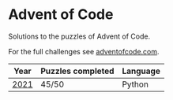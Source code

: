 # Advent of Code

Solutions to the puzzles of Advent of Code.

For the full challenges see [adventofcode.com](https://www.adventofcode.com/).

|Year              | Puzzles completed|Language|
|------------------|------------------|--------|
|[2021](2021.ipynb)|             45/50|  Python|
